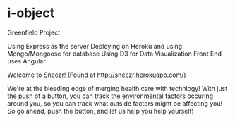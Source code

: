 # i-object
Greenfield Project

Using Express as the server
Deploying on Heroku and using Mongo/Mongoose for database
Using D3 for Data Visualization
Front End uses Angular

Welcome to Sneezr! (Found at http://sneezr.herokuapp.com/) 

We're at the bleeding edge of merging health care with technlogy! With just the push of a button, you can track the environmental factors occuring around you, so you can track what outside factors might be affecting you! So go ahead, push the button, and let us help you help yourself!